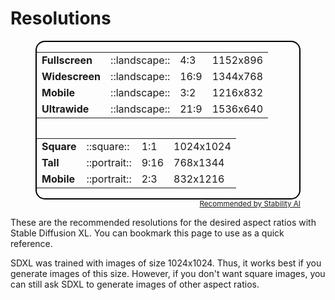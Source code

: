 <style>
.tables {
    display: flex;
    justify-content: space-evenly;
    flex-wrap: wrap;
    border-width: 2px;
    border-color: black;
    border-style: solid;
    border-radius: 15px;
    margin-top: 10px;
}

.tables th {
    display: none
}
</style>

# Resolutions

<figure>
<div class="tables">

|                |               |      |          |
| -------------- | ------------- | ---- | -------- |
| **Fullscreen** | ::landscape:: | 4:3  | 1152x896 |
| **Widescreen** | ::landscape:: | 16:9 | 1344x768 |
| **Mobile**     | ::landscape:: | 3:2  | 1216x832 |
| **Ultrawide**  | ::landscape:: | 21:9 | 1536x640 |

|            |              |      |           |
| ---------- | ------------ | ---- | --------- |
| **Square** | ::square::   | 1:1  | 1024x1024 |
| **Tall**   | ::portrait:: | 9:16 | 768x1344  |
| **Mobile** | ::portrait:: | 2:3  | 832x1216  |

</div>
<figcaption style="text-align: right;">
    <sub><a href="https://stability.ai/sdxl-aws-documentation">Recommended by Stability AI</a></sub>
</figcaption>

</figure>

These are the recommended resolutions for the desired aspect ratios with Stable Diffusion XL. You can bookmark this page to use as a quick reference.

SDXL was trained with images of size 1024x1024. Thus, it works best if you generate images of this size. However, if you don't want square images, you can still ask SDXL to generate images of other aspect ratios.
